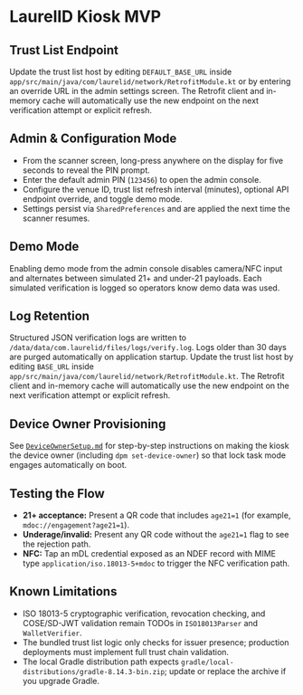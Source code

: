 # LaurelID Kiosk MVP

## Trust List Endpoint
Update the trust list host by editing `DEFAULT_BASE_URL` inside `app/src/main/java/com/laurelid/network/RetrofitModule.kt` or by entering an override URL in the admin settings screen. The Retrofit client and in-memory cache will automatically use the new endpoint on the next verification attempt or explicit refresh.

## Admin & Configuration Mode
- From the scanner screen, long-press anywhere on the display for five seconds to reveal the PIN prompt.
- Enter the default admin PIN (`123456`) to open the admin console.
- Configure the venue ID, trust list refresh interval (minutes), optional API endpoint override, and toggle demo mode.
- Settings persist via `SharedPreferences` and are applied the next time the scanner resumes.

## Demo Mode
Enabling demo mode from the admin console disables camera/NFC input and alternates between simulated 21+ and under-21 payloads. Each simulated verification is logged so operators know demo data was used.

## Log Retention
Structured JSON verification logs are written to `/data/data/com.laurelid/files/logs/verify.log`. Logs older than 30 days are purged automatically on application startup.
Update the trust list host by editing `BASE_URL` inside `app/src/main/java/com/laurelid/network/RetrofitModule.kt`. The Retrofit client and in-memory cache will automatically use the new endpoint on the next verification attempt or explicit refresh.

## Device Owner Provisioning
See [`DeviceOwnerSetup.md`](DeviceOwnerSetup.md) for step-by-step instructions on making the kiosk the device owner (including `dpm set-device-owner`) so that lock task mode engages automatically on boot.

## Testing the Flow
- **21+ acceptance:** Present a QR code that includes `age21=1` (for example, `mdoc://engagement?age21=1`).
- **Underage/invalid:** Present any QR code without the `age21=1` flag to see the rejection path.
- **NFC:** Tap an mDL credential exposed as an NDEF record with MIME type `application/iso.18013-5+mdoc` to trigger the NFC verification path.

## Known Limitations
- ISO 18013-5 cryptographic verification, revocation checking, and COSE/SD-JWT validation remain TODOs in `ISO18013Parser` and `WalletVerifier`.
- The bundled trust list logic only checks for issuer presence; production deployments must implement full trust chain validation.
- The local Gradle distribution path expects `gradle/local-distributions/gradle-8.14.3-bin.zip`; update or replace the archive if you upgrade Gradle.
